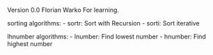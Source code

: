 Version 0.0
Florian Warko
For learning.

sorting algorithms:
    - sortr: Sort with Recursion
    - sorti: Sort iterative

lhnumber algorithms:
    - lnumber: Find lowest number
    - hnumber: Find highest number